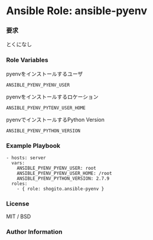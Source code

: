 # Ansible Role: ansible-pyenv

### 要求
とくになし

### Role Variables
pyenvをインストールするユーザ
```
ANSIBLE_PYENV_PYENV_USER
```
pyenvをインストールするロケーション
```
ANSIBLE_PYENV_PYTENV_USER_HOME
```
pyenvでインストールするPython Version
```
ANSIBLE_PYENV_PYTHON_VERSION
```

### Example Playbook
```
- hosts: server
  vars:
    ANSIBLE_PYENV_PYENV_USER: root
	ANSIBLE_PYENV_PYENV_USER_HOME: /root 
	ANSIBLE_PYENV_PYTHON_VERSION: 2.7.9
  roles:
    - { role: shogito.ansible-pyenv }
```

### License
MIT / BSD

### Author Information

